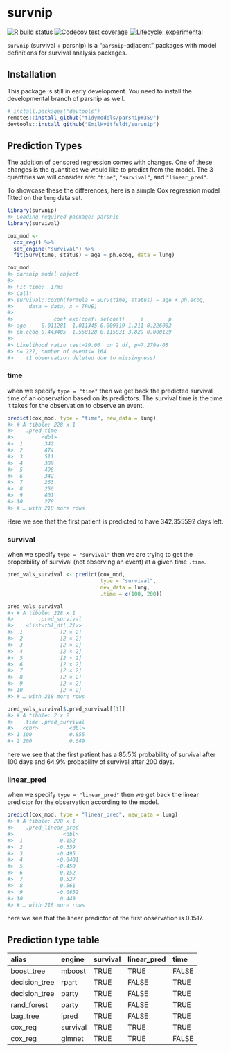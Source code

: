 
<!-- README.md is generated from README.Rmd. Please edit that file -->

# survnip

<!-- badges: start -->

[![R build
status](https://github.com/EmilHvitfeldt/survnip/workflows/R-CMD-check/badge.svg)](https://github.com/EmilHvitfeldt/survnip/actions)
[![Codecov test
coverage](https://codecov.io/gh/EmilHvitfeldt/survnip/branch/master/graph/badge.svg)](https://codecov.io/gh/EmilHvitfeldt/survnip?branch=master)
[![Lifecycle:
experimental](https://img.shields.io/badge/lifecycle-experimental-orange.svg)](https://www.tidyverse.org/lifecycle/#experimental)
<!-- badges: end -->

`survnip` (survival + parsnip) is a “`parsnip`-adjacent” packages with
model definitions for survival analysis packages.

## Installation

This package is still in early development. You need to install the
developmental branch of parsnip as well.

``` r
# install.packages("devtools")
remotes::install_github("tidymodels/parsnip#359")
devtools::install_github("EmilHvitfeldt/survnip")
```

## Prediction Types

The addition of censored regression comes with changes. One of these
changes is the quantities we would like to predict from the model. The 3
quantities we will consider are: `"time"`, `"survival"`, and
`"linear_pred"`.

To showcase these the differences, here is a simple Cox regression model
fitted on the `lung` data set.

``` r
library(survnip)
#> Loading required package: parsnip
library(survival)

cox_mod <-
  cox_reg() %>%
  set_engine("survival") %>%
  fit(Surv(time, status) ~ age + ph.ecog, data = lung)

cox_mod
#> parsnip model object
#> 
#> Fit time:  17ms 
#> Call:
#> survival::coxph(formula = Surv(time, status) ~ age + ph.ecog, 
#>     data = data, x = TRUE)
#> 
#>             coef exp(coef) se(coef)     z        p
#> age     0.011281  1.011345 0.009319 1.211 0.226082
#> ph.ecog 0.443485  1.558128 0.115831 3.829 0.000129
#> 
#> Likelihood ratio test=19.06  on 2 df, p=7.279e-05
#> n= 227, number of events= 164 
#>    (1 observation deleted due to missingness)
```

### time

when we specify `type = "time"` then we get back the predicted survival
time of an observation based on its predictors. The survival time is the
time it takes for the observation to observe an event.

``` r
predict(cox_mod, type = "time", new_data = lung)
#> # A tibble: 228 x 1
#>    .pred_time
#>         <dbl>
#>  1       342.
#>  2       474.
#>  3       511.
#>  4       389.
#>  5       498.
#>  6       342.
#>  7       263.
#>  8       256.
#>  9       401.
#> 10       278.
#> # … with 218 more rows
```

Here we see that the first patient is predicted to have 342.355592 days
left.

### survival

when we specify `type = "survival"` then we are trying to get the
properbility of survival (not observing an event) at a given time
`.time`.

``` r
pred_vals_survival <- predict(cox_mod, 
                              type = "survival", 
                              new_data = lung, 
                              .time = c(100, 200))

pred_vals_survival
#> # A tibble: 228 x 1
#>        .pred_survival
#>    <list<tbl_df[,2]>>
#>  1            [2 × 2]
#>  2            [2 × 2]
#>  3            [2 × 2]
#>  4            [2 × 2]
#>  5            [2 × 2]
#>  6            [2 × 2]
#>  7            [2 × 2]
#>  8            [2 × 2]
#>  9            [2 × 2]
#> 10            [2 × 2]
#> # … with 218 more rows

pred_vals_survival$.pred_survival[[1]]
#> # A tibble: 2 x 2
#>   .time .pred_survival
#>   <chr>          <dbl>
#> 1 100            0.855
#> 2 200            0.649
```

here we see that the first patient has a 85.5% probability of survival
after 100 days and 64.9% probability of survival after 200 days.

### linear\_pred

when we specify `type = "linear_pred"` then we get back the linear
predictor for the observation according to the model.

``` r
predict(cox_mod, type = "linear_pred", new_data = lung)
#> # A tibble: 228 x 1
#>    .pred_linear_pred
#>                <dbl>
#>  1            0.152 
#>  2           -0.359 
#>  3           -0.495 
#>  4           -0.0401
#>  5           -0.450 
#>  6            0.152 
#>  7            0.527 
#>  8            0.561 
#>  9           -0.0852
#> 10            0.449 
#> # … with 218 more rows
```

here we see that the linear predictor of the first observation is
0.1517.

## Prediction type table

| alias          | engine   | survival | linear\_pred | time  |
| :------------- | :------- | :------- | :----------- | :---- |
| boost\_tree    | mboost   | TRUE     | TRUE         | FALSE |
| decision\_tree | rpart    | TRUE     | FALSE        | TRUE  |
| decision\_tree | party    | TRUE     | FALSE        | TRUE  |
| rand\_forest   | party    | TRUE     | FALSE        | TRUE  |
| bag\_tree      | ipred    | TRUE     | FALSE        | TRUE  |
| cox\_reg       | survival | TRUE     | TRUE         | TRUE  |
| cox\_reg       | glmnet   | TRUE     | TRUE         | FALSE |
